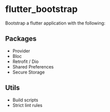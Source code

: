 # flutter_bootstrap

Bootstrap a flutter application with the following:

## Packages
- Provider
- Bloc
- Retrofit / Dio
- Shared Preferences
- Secure Storage

## Utils
- Build scripts
- Strict lint rules
